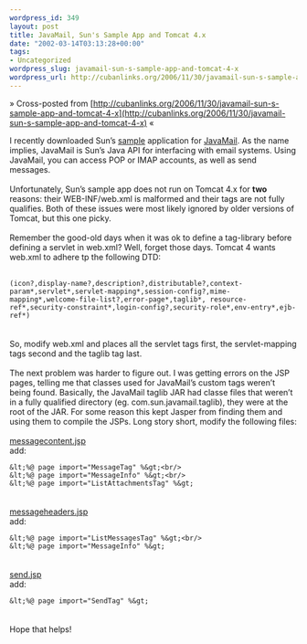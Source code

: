 ```yaml
--- 
wordpress_id: 349
layout: post
title: JavaMail, Sun's Sample App and Tomcat 4.x
date: "2002-03-14T03:13:28+00:00"
tags: 
- Uncategorized
wordpress_slug: javamail-sun-s-sample-app-and-tomcat-4-x
wordpress_url: http://cubanlinks.org/2006/11/30/javamail-sun-s-sample-app-and-tomcat-4-x
---
```

&raquo; Cross-posted from [http://cubanlinks.org/2006/11/30/javamail-sun-s-sample-app-and-tomcat-4-x](http://cubanlinks.org/2006/11/30/javamail-sun-s-sample-app-and-tomcat-4-x) &laquo;

<p>I recently downloaded Sun&#8217;s <a href="http://developer.java.sun.com/developer/technicalArticles/javaserverpages/emailapps/">sample</a> application for <a href="http://java.sun.com/products/javamail/">JavaMail</a>.  As the name implies, JavaMail is Sun&#8217;s Java <span class="caps">API</span> for interfacing with email systems.  Using JavaMail, you can access <span class="caps">POP</span> or <span class="caps">IMAP</span> accounts, as well as send messages.
<br/><br/>
Unfortunately, Sun&#8217;s sample app does not run on Tomcat 4.x for <b>two</b> reasons:  their <span class="caps">WEB</span>-INF/web.xml is malformed and their tags are not fully qualifies.  Both of these issues were most likely ignored by older versions of Tomcat, but this one picky.
<br/><br/>
Remember the good-old days when it was ok to define a tag-library before defining a servlet in web.xml?  Well, forget those days.  Tomcat 4 wants web.xml to adhere tp the following <span class="caps">DTD</span>:
<br/><br/>
<code>
(icon?,display-name?,description?,distributable?,context-param*,servlet*,servlet-mapping*,session-config?,mime-mapping*,welcome-file-list?,error-page*,taglib*, resource-ref*,security-constraint*,login-config?,security-role*,env-entry*,ejb-ref*)
</code>
<br/><br/>
So, modify web.xml and places all the servlet tags first, the servlet-mapping tags second and the taglib tag last.
<br/><br/>
The next problem was harder to figure out.  I was getting errors on the <span class="caps">JSP</span> pages, telling me that classes used for JavaMail&#8217;s custom tags weren&#8217;t being found.  Basically, the JavaMail taglib <span class="caps">JAR</span> had classe files that weren&#8217;t in a fully qualified directory (eg. com.sun.javamail.taglib), they were at the root of the <span class="caps">JAR</span>.  For some reason this kept Jasper from finding them and using them to compile the JSPs.  Long story short, modify the following files:
<br/><br/>
<u>messagecontent.jsp</u><br/>
add:<br/>
<code>
&amp;lt;%@ page import="MessageTag" %&amp;gt;&lt;br/&gt;
&amp;lt;%@ page import="MessageInfo" %&amp;gt;&lt;br/&gt;
&amp;lt;%@ page import="ListAttachmentsTag" %&amp;gt;
</code>
<br/><br/>
<u>messageheaders.jsp</u><br/>
add:<br/>
<code>
&amp;lt;%@ page import="ListMessagesTag" %&amp;gt;&lt;br/&gt;
&amp;lt;%@ page import="MessageInfo" %&amp;gt;
</code>
<br/><br/>
<u>send.jsp</u><br/>
add:<br/>
<code>
&amp;lt;%@ page import="SendTag" %&amp;gt;
</code>
<br/><br/>
Hope that helps!</p>

